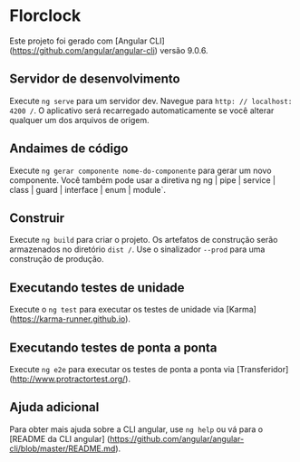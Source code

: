 # Florclock

Este projeto foi gerado com [Angular CLI] (https://github.com/angular/angular-cli) versão 9.0.6.

## Servidor de desenvolvimento

Execute `ng serve` para um servidor dev. Navegue para `http: // localhost: 4200 /`. O aplicativo será recarregado automaticamente se você alterar qualquer um dos arquivos de origem.

## Andaimes de código

Execute `ng gerar componente nome-do-componente` para gerar um novo componente. Você também pode usar a diretiva ng ng | pipe | service | class | guard | interface | enum | module`.

## Construir

Execute `ng build` para criar o projeto. Os artefatos de construção serão armazenados no diretório `dist /`. Use o sinalizador `--prod` para uma construção de produção.

## Executando testes de unidade

Execute o `ng test` para executar os testes de unidade via [Karma] (https://karma-runner.github.io).

## Executando testes de ponta a ponta

Execute `ng e2e` para executar os testes de ponta a ponta via [Transferidor] (http://www.protractortest.org/).

## Ajuda adicional

Para obter mais ajuda sobre a CLI angular, use `ng help` ou vá para o [README da CLI angular] (https://github.com/angular/angular-cli/blob/master/README.md).
